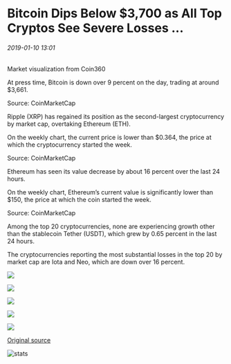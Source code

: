 # Bitcoin Dips Below $3,700 as All Top Cryptos See Severe Losses ...

###### 2019-01-10 13:01

Market visualization from Coin360

At press time, Bitcoin is down over 9 percent on the day, trading at around $3,661.

Source: CoinMarketCap

Ripple (XRP) has regained its position as the second-largest cryptocurrency by market cap, overtaking Ethereum (ETH).

On the weekly chart, the current price is lower than $0.364, the price at which the cryptocurrency started the week.

Source: CoinMarketCap

Ethereum has seen its value decrease by about 16 percent over the last 24 hours.

On the weekly chart, Ethereum’s current value is significantly lower than $150, the price at which the coin started the week.

Source: CoinMarketCap

Among the top 20 cryptocurrencies, none are experiencing growth other than the stablecoin Tether (USDT), which grew by 0.65 percent in the last 24 hours.

The cryptocurrencies reporting the most substantial losses in the top 20 by market cap are Iota and Neo, which are down over 16 percent.

![](https://s3.cointelegraph.com/storage/uploads/view/d74e497042df35618fb6ee5d2fed6bb0.png)

![](https://s3.cointelegraph.com/storage/uploads/view/371c48048a68e219a7c3ee58016c4349.png)

![](https://s3.cointelegraph.com/storage/uploads/view/6d7c43518cd5afd990ba5c71eed720d6.png)

![](https://s3.cointelegraph.com/storage/uploads/view/d7ab681e41252746b293144903c022c4.png)

![](https://s3.cointelegraph.com/storage/uploads/view/080b6812882fad2c4c3d52096baa5125.png)

[Original source](https://cointelegraph.com/news/bitcoin-dips-below-3-700-as-all-top-cryptos-see-severe-losses)

![stats](https://c.statcounter.com/11760860/0/a89fa40b/1/ "stats")